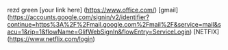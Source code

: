 rezd
green
[your link here] (https://www.office.com/)
[gmail] (https://accounts.google.com/signin/v2/identifier?continue=https%3A%2F%2Fmail.google.com%2Fmail%2F&service=mail&sacu=1&rip=1&flowName=GlifWebSignIn&flowEntry=ServiceLogin)
[NETFIX] (https://www.netflix.com/login)
